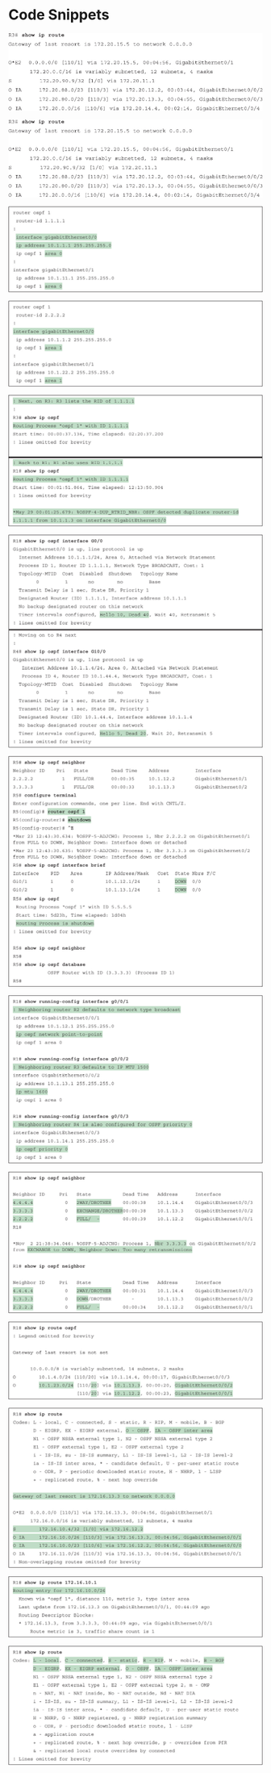# Code Snippets

[![Images](images/vol1_f0610-01.jpg)](vol1_ch24.md#f0610-01a)

[![Images](images/vol1_f0610-02.jpg)](vol1_ch24.md#f0610-02a)

[![Images](images/vol1_f0613-01.jpg)](vol1_ch24.md#f0613-01a)

[![Images](images/vol1_f0613-02.jpg)](vol1_ch24.md#f0613-02a)

[![Images](images/vol1_f0614-01.jpg)](vol1_ch24.md#f0614-01a)

[![Images](images/vol1_f0615-01.jpg)](vol1_ch24.md#f0615-01a)

[![Images](images/vol1_f0616-01.jpg)](vol1_ch24.md#f0616-01a)

[![Images](images/vol1_f0620-01.jpg)](vol1_ch24.md#f0620-01a)

[![Images](images/vol1_f0620-02.jpg)](vol1_ch24.md#f0620-02a)

[![Images](images/vol1_f0622-01.jpg)](vol1_ch24.md#f0622-01a)

[![Images](images/vol1_f0627-01.jpg)](vol1_ch24.md#f0627-01a)

[![Images](images/vol1_f0628-01.jpg)](vol1_ch24.md#f0628-01a)

[![Images](images/vol1_f0630-01.jpg)](vol1_ch24.md#f0630-01a)